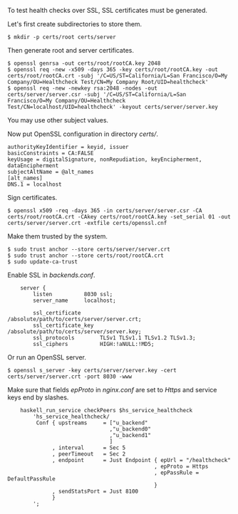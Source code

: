 To test health checks over SSL, SSL certificates must be generated.

Let's first create subdirectories to store them.

```ShellSession
$ mkdir -p certs/root certs/server
```

Then generate root and server certificates.

```ShellSession
$ openssl genrsa -out certs/root/rootCA.key 2048
$ openssl req -new -x509 -days 365 -key certs/root/rootCA.key -out certs/root/rootCA.crt -subj '/C=US/ST=California/L=San Francisco/O=My Company/OU=Healthcheck Test/CN=My Company Root/UID=healthcheck'
$ openssl req -new -newkey rsa:2048 -nodes -out certs/server/server.csr -subj '/C=US/ST=California/L=San Francisco/O=My Company/OU=Healthcheck Test/CN=localhost/UID=healthcheck' -keyout certs/server/server.key
```

You may use other subject values.

Now put OpenSSL configuration in directory *certs/*.

```
authorityKeyIdentifier = keyid, issuer
basicConstraints = CA:FALSE
keyUsage = digitalSignature, nonRepudiation, keyEncipherment, dataEncipherment
subjectAltName = @alt_names
[alt_names]
DNS.1 = localhost
```

Sign certificates.

```ShellSession
$ openssl x509 -req -days 365 -in certs/server/server.csr -CA certs/root/rootCA.crt -CAkey certs/root/rootCA.key -set_serial 01 -out certs/server/server.crt -extfile certs/openssl.cnf
```

Make them trusted by the system.

```ShellSession
$ sudo trust anchor --store certs/server/server.crt
$ sudo trust anchor --store certs/root/rootCA.crt
$ sudo update-ca-trust
```

Enable SSL in *backends.conf*.

```nginx
    server {
        listen          8030 ssl;
        server_name     localhost;

        ssl_certificate      /absolute/path/to/certs/server/server.crt;
        ssl_certificate_key  /absolute/path/to/certs/server/server.key;
        ssl_protocols        TLSv1 TLSv1.1 TLSv1.2 TLSv1.3;
        ssl_ciphers          HIGH:!aNULL:!MD5;
```

Or run an OpenSSL server.

```ShellSession
$ openssl s_server -key certs/server/server.key -cert certs/server/server.crt -port 8030 -www
```

Make sure that fields *epProto* in *nginx.conf* are set to *Https* and service
keys end by slashes.

```nginx
    haskell_run_service checkPeers $hs_service_healthcheck
        'hs_service_healthcheck/
         Conf { upstreams     = ["u_backend"
                                ,"u_backend0"
                                ,"u_backend1"
                                ]
              , interval      = Sec 5
              , peerTimeout   = Sec 2
              , endpoint      = Just Endpoint { epUrl = "/healthcheck"
                                              , epProto = Https
                                              , epPassRule = DefaultPassRule
                                              }
              , sendStatsPort = Just 8100
              }
        ';
```

